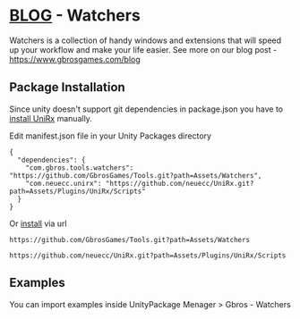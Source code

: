 # [BLOG](https://github.com/GbrosGames/Blog) - Watchers

Watchers is a collection of handy windows and extensions that will speed up your workflow and make your life easier. See more on our blog post - https://www.gbrosgames.com/blog

## Package Installation 

Since unity doesn't support git dependencies in package.json you have to [install UniRx](https://github.com/neuecc/UniRx#upm-package) manually. 

Edit manifest.json file in your Unity Packages directory 


```
{
  "dependencies": {
    "com.gbros.tools.watchers": "https://github.com/GbrosGames/Tools.git?path=Assets/Watchers",
    "com.neuecc.unirx": "https://github.com/neuecc/UniRx.git?path=Assets/Plugins/UniRx/Scripts"
  }
}
```

Or [install](https://docs.unity3d.com/2020.2/Documentation/Manual/upm-ui-giturl.html) via url

```
https://github.com/GbrosGames/Tools.git?path=Assets/Watchers
```
```
https://github.com/neuecc/UniRx.git?path=Assets/Plugins/UniRx/Scripts
```


## Examples

You can import examples inside UnityPackage Menager > Gbros - Watchers

